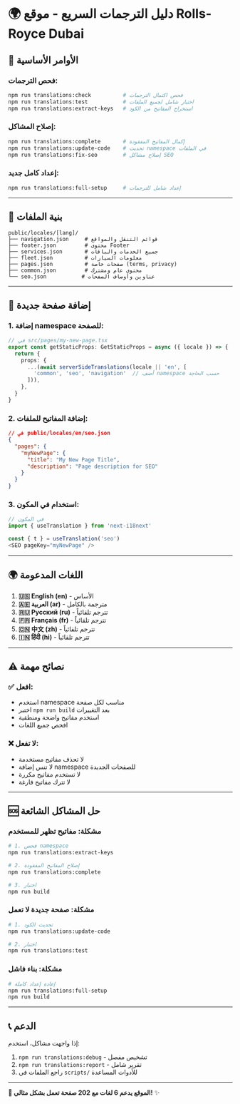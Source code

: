 # 🌍 دليل الترجمات السريع - موقع Rolls-Royce Dubai

## 🚀 **الأوامر الأساسية**

### **فحص الترجمات:**
```bash
npm run translations:check          # فحص اكتمال الترجمات
npm run translations:test           # اختبار شامل لجميع الملفات
npm run translations:extract-keys   # استخراج المفاتيح من الكود
```

### **إصلاح المشاكل:**
```bash
npm run translations:complete       # إكمال المفاتيح المفقودة
npm run translations:update-code    # تحديث namespace في الملفات
npm run translations:fix-seo        # إصلاح مشاكل SEO
```

### **إعداد كامل جديد:**
```bash
npm run translations:full-setup     # إعداد شامل للترجمات
```

---

## 📂 **بنية الملفات**

```
public/locales/[lang]/
├── navigation.json     # قوائم التنقل والمواقع
├── footer.json         # محتوى Footer
├── services.json       # جميع الخدمات والباقات
├── fleet.json          # معلومات السيارات
├── pages.json          # صفحات خاصة (terms, privacy)
├── common.json         # محتوى عام ومشترك
└── seo.json           # عناوين وأوصاف الصفحات
```

---

## 🔧 **إضافة صفحة جديدة**

### **1. إضافة namespace للصفحة:**
```typescript
// في src/pages/my-new-page.tsx
export const getStaticProps: GetStaticProps = async ({ locale }) => {
  return {
    props: {
      ...(await serverSideTranslations(locale || 'en', [
        'common', 'seo', 'navigation'  // أضف namespace حسب الحاجة
      ])),
    },
  }
}
```

### **2. إضافة المفاتيح للملفات:**
```json
// في public/locales/en/seo.json
{
  "pages": {
    "myNewPage": {
      "title": "My New Page Title",
      "description": "Page description for SEO"
    }
  }
}
```

### **3. استخدام في المكون:**
```typescript
// في المكون
import { useTranslation } from 'next-i18next'

const { t } = useTranslation('seo')
<SEO pageKey="myNewPage" />
```

---

## 🌍 **اللغات المدعومة**

1. **🇺🇸 English (en)** - الأساس
2. **🇦🇪 العربية (ar)** - مترجمة بالكامل
3. **🇷🇺 Русский (ru)** - تترجم تلقائياً
4. **🇫🇷 Français (fr)** - تترجم تلقائياً
5. **🇨🇳 中文 (zh)** - تترجم تلقائياً
6. **🇮🇳 हिंदी (hi)** - تترجم تلقائياً

---

## ⚠️ **نصائح مهمة**

### **✅ افعل:**
- استخدم namespace مناسب لكل صفحة
- اختبر `npm run build` بعد التغييرات
- استخدم مفاتيح واضحة ومنطقية
- افحص جميع اللغات

### **❌ لا تفعل:**
- لا تحذف مفاتيح مستخدمة
- لا تنس إضافة namespace للصفحات الجديدة
- لا تستخدم مفاتيح مكررة
- لا تترك مفاتيح فارغة

---

## 🆘 **حل المشاكل الشائعة**

### **مشكلة: مفاتيح تظهر للمستخدم**
```bash
# 1. فحص namespace
npm run translations:extract-keys

# 2. إصلاح المفاتيح المفقودة
npm run translations:complete

# 3. اختبار
npm run build
```

### **مشكلة: صفحة جديدة لا تعمل**
```bash
# 1. تحديث الكود
npm run translations:update-code

# 2. اختبار
npm run translations:test
```

### **مشكلة: بناء فاشل**
```bash
# إعادة إعداد كاملة
npm run translations:full-setup
npm run build
```

---

## 📞 **الدعم**

إذا واجهت مشاكل، استخدم:
1. `npm run translations:debug` - تشخيص مفصل
2. `npm run translations:report` - تقرير شامل
3. راجع الملفات في `scripts/` للأدوات المساعدة

---

**🎯 الموقع يدعم 6 لغات مع 202 صفحة تعمل بشكل مثالي!** ✨ 